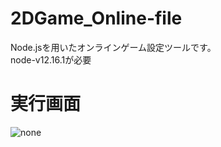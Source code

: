 # 2DGame_Online-file
Node.jsを用いたオンラインゲーム設定ツールです。  
node-v12.16.1が必要  
  
# 実行画面
![none](https://user-images.githubusercontent.com/88083230/157493832-5e674127-e892-41de-865a-5723572d65f6.png)



